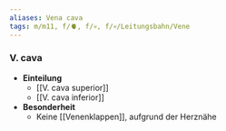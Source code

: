 ```yaml
---
aliases: Vena cava
tags: m/m11, f/🫀, f/💀, f/💀/Leitungsbahn/Vene
---
```

### V. cava
- **Einteilung**
	- [[V. cava superior]]
	- [[V. cava inferior]]
- **Besonderheit**
	- Keine [[Venenklappen]], aufgrund der Herznähe